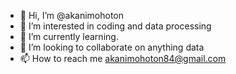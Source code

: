 - 👋 Hi, I’m @akanimohoton
- 👀 I’m interested in coding and data processing
- 🌱 I’m currently learning.
- 💞️ I’m looking to collaborate on anything data
- 📫 How to reach me akanimohoton84@gmail.com

<!---
akanimohoton/akanimohoton is a ✨ special ✨ repository because its `README.md` (this file) appears on your GitHub profile.
You can click the Preview link to take a look at your changes.
--->
